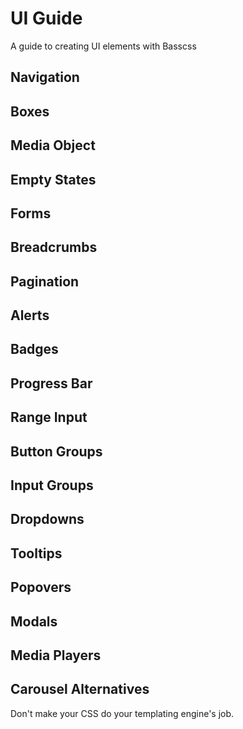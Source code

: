 # UI Guide
A guide to creating UI elements with Basscss

## Navigation
## Boxes
## Media Object
## Empty States
## Forms
## Breadcrumbs
## Pagination
## Alerts
## Badges
## Progress Bar
## Range Input
## Button Groups
## Input Groups
## Dropdowns
## Tooltips
## Popovers
## Modals
## Media Players
## Carousel Alternatives

Don't make your CSS do your templating engine's job.


